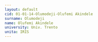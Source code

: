 ```yaml
---
layout: default 
cid: 01-01-14-Olumodeji-Olufemi Akindele
surname: Olumodeji
name: Olufemi Akindele
university: Univ. Trento
unita: IRIS
---
```

